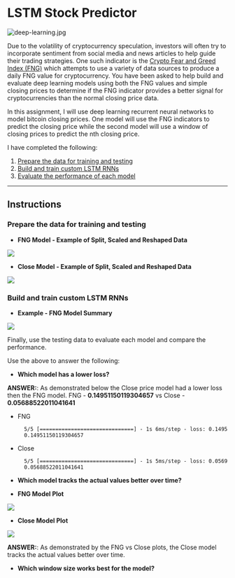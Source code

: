 # LSTM Stock Predictor

![deep-learning.jpg](Images/deep-learning.jpg)

Due to the volatility of cryptocurrency speculation, investors will often try to incorporate sentiment from social media and news articles to help guide their trading strategies. One such indicator is the [Crypto Fear and Greed Index (FNG)](https://alternative.me/crypto/fear-and-greed-index/) which attempts to use a variety of data sources to produce a daily FNG value for cryptocurrency. You have been asked to help build and evaluate deep learning models using both the FNG values and simple closing prices to determine if the FNG indicator provides a better signal for cryptocurrencies than the normal closing price data.

In this assignment, I will use deep learning recurrent neural networks to model bitcoin closing prices. One model will use the FNG indicators to predict the closing price while the second model will use a window of closing prices to predict the nth closing price.

I have completed the following:

1. [Prepare the data for training and testing](#prepare-the-data-for-training-and-testing)
2. [Build and train custom LSTM RNNs](#build-and-train-custom-lstm-rnns)
3. [Evaluate the performance of each model](#evaluate-the-performance-of-each-model)

- - -


## Instructions

### Prepare the data for training and testing

- **FNG Model  - Example of Split, Scaled and Reshaped Data**

![](https://github.com/apfreeman/unit13-challenge/blob/main/Images/Prepared_X_fng.PNG?raw=true)

- **Close Model  - Example of Split, Scaled and Reshaped Data**

![](https://github.com/apfreeman/unit13-challenge/blob/main/Images/Prepared_X_close.PNG?raw=true)


### Build and train custom LSTM RNNs

- **Example - FNG Model Summary**

![](https://github.com/apfreeman/unit13-challenge/blob/main/Images/model_sum_fng.PNG?raw=true)


Finally, use the testing data to evaluate each model and compare the performance.

Use the above to answer the following:

- **Which model has a lower loss?**

**ANSWER:**: As demonstrated below the Close price model had a lower loss then the FNG model. FNG - **0.14951150119304657** vs Close - **0.05688522011041641**

- FNG

        5/5 [==============================] - 1s 6ms/step - loss: 0.1495
        0.14951150119304657

- Close

        5/5 [==============================] - 1s 5ms/step - loss: 0.0569
        0.05688522011041641



- **Which model tracks the actual values better over time?**

- **FNG Model Plot**

![](https://github.com/apfreeman/unit13-challenge/blob/main/Images/plot_fng.PNG?raw=true)

- **Close Model Plot**

![](https://github.com/apfreeman/unit13-challenge/blob/main/Images/plot_close.PNG?raw=true)

**ANSWER:**: As demonstrated by the FNG vs Close plots, the Close model tracks the actual values better over time. 

- **Which window size works best for the model?**



